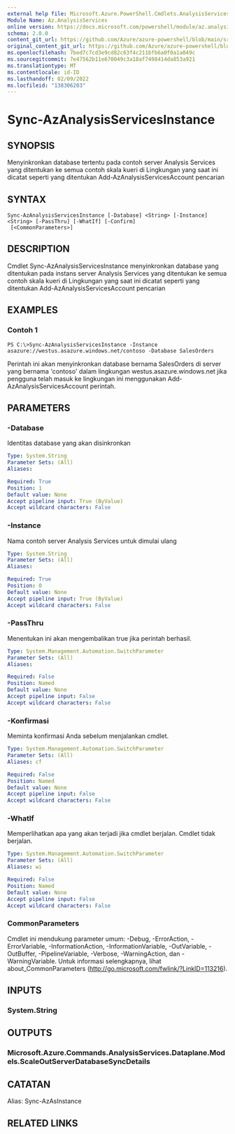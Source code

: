 ```yaml
---
external help file: Microsoft.Azure.PowerShell.Cmdlets.AnalysisServices.Dataplane.dll-Help.xml
Module Name: Az.AnalysisServices
online version: https://docs.microsoft.com/powershell/module/az.analysisservices/sync-azanalysisservicesinstance
schema: 2.0.0
content_git_url: https://github.com/Azure/azure-powershell/blob/main/src/AnalysisServices/AnalysisServices/help/Sync-AzAnalysisServicesInstance.md
original_content_git_url: https://github.com/Azure/azure-powershell/blob/main/src/AnalysisServices/AnalysisServices/help/Sync-AzAnalysisServicesInstance.md
ms.openlocfilehash: 7bed7c7cd3e9cd82c63f4c211bfb6a0f0a1a049c
ms.sourcegitcommit: 7e47562b11e670049c3a18af7498414da853a921
ms.translationtype: MT
ms.contentlocale: id-ID
ms.lasthandoff: 02/09/2022
ms.locfileid: "138306203"
---
```

# Sync-AzAnalysisServicesInstance

## SYNOPSIS

Menyinkronkan database tertentu pada contoh server Analysis Services yang ditentukan ke semua contoh skala kueri di Lingkungan yang saat ini dicatat seperti yang ditentukan Add-AzAnalysisServicesAccount pencarian

## SYNTAX

```
Sync-AzAnalysisServicesInstance [-Database] <String> [-Instance] <String> [-PassThru] [-WhatIf] [-Confirm]
 [<CommonParameters>]
```

## DESCRIPTION

Cmdlet Sync-AzAnalysisServicesInstance menyinkronkan database yang ditentukan pada instans server Analysis Services yang ditentukan ke semua contoh skala kueri di Lingkungan yang saat ini dicatat seperti yang ditentukan Add-AzAnalysisServicesAccount pencarian

## EXAMPLES

### Contoh 1

```
PS C:\>Sync-AzAnalysisServicesInstance -Instance asazure://westus.asazure.windows.net/contoso -Database SalesOrders
```

Perintah ini akan menyinkronkan database bernama SalesOrders di server yang bernama 'contoso' dalam lingkungan westus.asazure.windows.net jika pengguna telah masuk ke lingkungan ini menggunakan Add-AzAnalysisServicesAccount perintah.

## PARAMETERS

### -Database

Identitas database yang akan disinkronkan

```yaml
Type: System.String
Parameter Sets: (All)
Aliases:

Required: True
Position: 1
Default value: None
Accept pipeline input: True (ByValue)
Accept wildcard characters: False
```

### -Instance

Nama contoh server Analysis Services untuk dimulai ulang

```yaml
Type: System.String
Parameter Sets: (All)
Aliases:

Required: True
Position: 0
Default value: None
Accept pipeline input: True (ByValue)
Accept wildcard characters: False
```

### -PassThru

Menentukan ini akan mengembalikan true jika perintah berhasil.

```yaml
Type: System.Management.Automation.SwitchParameter
Parameter Sets: (All)
Aliases:

Required: False
Position: Named
Default value: None
Accept pipeline input: False
Accept wildcard characters: False
```

### -Konfirmasi
Meminta konfirmasi Anda sebelum menjalankan cmdlet.

```yaml
Type: System.Management.Automation.SwitchParameter
Parameter Sets: (All)
Aliases: cf

Required: False
Position: Named
Default value: None
Accept pipeline input: False
Accept wildcard characters: False
```

### -WhatIf
Memperlihatkan apa yang akan terjadi jika cmdlet berjalan. Cmdlet tidak berjalan.

```yaml
Type: System.Management.Automation.SwitchParameter
Parameter Sets: (All)
Aliases: wi

Required: False
Position: Named
Default value: None
Accept pipeline input: False
Accept wildcard characters: False
```

### CommonParameters
Cmdlet ini mendukung parameter umum: -Debug, -ErrorAction, -ErrorVariable, -InformationAction, -InformationVariable, -OutVariable, -OutBuffer, -PipelineVariable, -Verbose, -WarningAction, dan -WarningVariable. Untuk informasi selengkapnya, lihat about_CommonParameters (http://go.microsoft.com/fwlink/?LinkID=113216).

## INPUTS

### System.String

## OUTPUTS

### Microsoft.Azure.Commands.AnalysisServices.Dataplane.Models.ScaleOutServerDatabaseSyncDetails

## CATATAN

Alias: Sync-AzAsInstance

## RELATED LINKS
